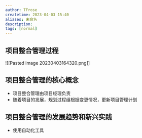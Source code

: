 ```yaml
---
author: TFrose
createtime: 2023-04-03 15:40
aliases: 未命名
description:
tags: [normal]
---
```


## 项目整合管理过程
![[Pasted image 20230403164320.png]]
## 项目整合管理的核心概念
- 项目整合管理由项目经理负责
- 随着项目的发展，规划过程组根据变更情况，更新项目管理计划
## 项目整合管理的发展趋势和新兴实践
- 使用自动化工具
